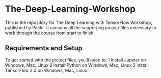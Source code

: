 # The-Deep-Learning-Workshop

This is the repository for The Deep Learning with TensorFlow Workshop, published by Packt. It contains all the supporting project files necessary to work through the course from start to finish.

## Requirements and Setup
To get started with the project files, you'll need to:
1 Install Jupyter on Windows, Mac, Linux
2 Install Python on Windows, Mac, Linux
3 Install TensorFlow 2.0 on Windows, Mac, Linux
